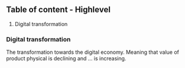 ##  Table of content - Highlevel
1.  Digital transformation

### Digital transformation
The transformation towards the digital economy. Meaning that value of product physical is declining and ... is increasing.


<!--stackedit_data:
eyJoaXN0b3J5IjpbLTE5OTg1NTIwMjldfQ==
-->